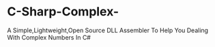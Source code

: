 # C-Sharp-Complex-
A Simple,Lightweight,Open Source DLL Assembler To Help You Dealing With Complex Numbers In C#
